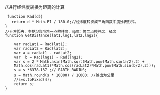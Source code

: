 //进行经纬度转换为距离的计算

     function Rad(d){
       return d * Math.PI / 180.0;//经纬度转换成三角函数中度分表形式。
    }
    //计算距离，参数分别为第一点的纬度，经度；第二点的纬度，经度
    function GetDistance(lat1,lng1,lat2,lng2){
 
        var radLat1 = Rad(lat1);
        var radLat2 = Rad(lat2);
        var a = radLat1 - radLat2;
        var  b = Rad(lng1) - Rad(lng2);
        var s = 2 * Math.asin(Math.sqrt(Math.pow(Math.sin(a/2),2) +
        Math.cos(radLat1)*Math.cos(radLat2)*Math.pow(Math.sin(b/2),2)));
        s = s *6378.137 ;// EARTH_RADIUS;
        s = Math.round(s * 10000) / 10000; //输出为公里
        //s=s.toFixed(4);
        return s;
    }